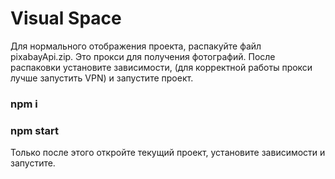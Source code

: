 # Visual Space

Для нормального отображения проекта, распакуйте файл pixabayApi.zip. Это прокси для получения фотографий. После распаковки установите зависимости, (для корректной работы прокси лучше запустить VPN) и запустите проект.

### npm i

### npm start

Только после этого откройте текущий проект, установите зависимости и запустите.

